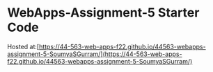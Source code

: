 
# WebApps-Assignment-5 Starter Code
    
Hosted at:[https://44-563-web-apps-f22.github.io/44563-webapps-assignment-5-SoumyaSGurram/](https://44-563-web-apps-f22.github.io/44563-webapps-assignment-5-SoumyaSGurram/)

